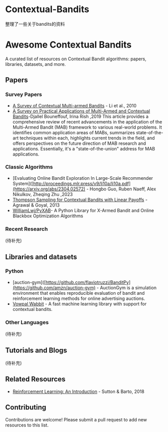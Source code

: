 # Contextual-Bandits
整理了一些关于bandits的资料
# Awesome Contextual Bandits

A curated list of resources on Contextual Bandit algorithms: papers, libraries, datasets, and more.

## Papers

### Survey Papers

*   [A Survey of Contextual Multi-armed Bandits](https://arxiv.org/pdf/1508.03326) - Li et al., 2010
*   [A Survey on Practical Applications of Multi-Armed and Contextual Bandits](https://arxiv.org/abs/1904.10040)-Djallel Bouneffouf, Irina Rish ,2019
   This article provides a comprehensive review of recent advancements in the application of the Multi-Armed Bandit (MAB) framework to various real-world problems. It identifies common application areas of MABs, summarizes state-of-the-art techniques within each, highlights current trends in the field, and offers perspectives on the future direction of MAB research and applications. Essentially, it's a "state-of-the-union" address for MAB applications.

  

### Classic Algorithms

*   [Evaluating Online Bandit Exploration In Large-Scale Recommender System]([http://proceedings.mlr.press/v9/li10a/li10a.pdf](https://arxiv.org/abs/2304.02572) - Hongbo Guo, Ruben Naeff, Alex Nikulkov, Zheqing Zhu ,2023
*   [Thompson Sampling for Contextual Bandits with Linear Payoffs](https://arxiv.org/abs/1209.3352) - Agrawal & Goyal, 2013
*   [WilliamLwj/PyXAB](https://github.com/WilliamLwj/PyXAB)- A Python Library for X-Armed Bandit and Online Blackbox Optimization Algorithms

### Recent Research

(待补充)

## Libraries and datasets

### Python

*   [auction-gym]([https://github.com/flaviotruzzi/BanditPy](https://github.com/amzn/auction-gym) - AuctionGym is a simulation environment that enables reproducible evaluation of bandit and reinforcement learning methods for online advertising auctions.
*   [Vowpal Wabbit](https://github.com/VowpalWabbit/vowpal_wabbit) - A fast machine learning library with support for contextual bandits.

### Other Languages

(待补充)



## Tutorials and Blogs

(待补充)

## Related Resources

*   [Reinforcement Learning: An Introduction](http://incompleteideas.net/book/the-book-2nd.html) - Sutton & Barto, 2018

## Contributing

Contributions are welcome! Please submit a pull request to add new resources to this list.
